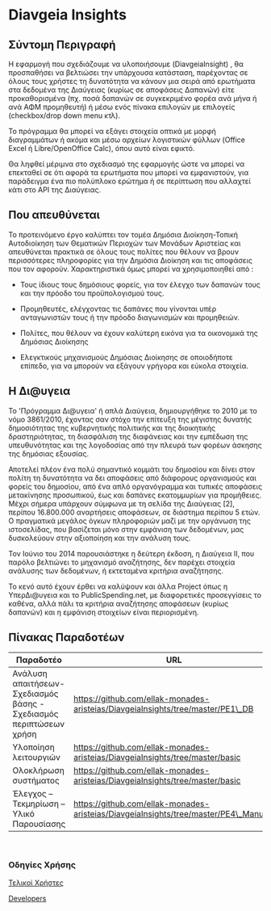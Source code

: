 Diavgeia Insights
=================

Σύντομη Περιγραφή
-----------------

Η εφαρμογή που σχεδιάζουμε να υλοποιήσουμε (DiavgeiaInsight) , θα προσπαθήσει να
βελτιώσει την υπάρχουσα κατάσταση, παρέχοντας σε όλους τους χρήστες τη
δυνατότητα να κάνουν μια σειρά από ερωτήματα στα δεδομένα της Διαύγειας (κυρίως
σε αποφάσεις Δαπανών) είτε προκαθορισμένα (πχ. ποσά δαπανών σε συγκεκριμένο
φορέα ανά μήνα ή ανά ΑΦΜ προμηθευτή) ή μέσω ενός πίνακα επιλογών με επιλογείς
(checkbox/drop down menu κτλ).

Το πρόγραμμα θα μπορεί να εξάγει στοιχεία οπτικά με μορφή διαγραμμάτων ή ακόμα
και μέσω αρχείων λογιστικών φύλλων (Office Excel ή Libre/OpenOffice Calc), όπου
αυτό είναι εφικτό.

Θα ληφθεί μέριμνα στο σχεδιασμό της εφαρμογής ώστε να μπορεί να επεκταθεί σε ότι
αφορά τα ερωτήματα που μπορεί να εμφανιστούν, για παράδειγμα ένα πιο πολύπλοκο
ερώτημα ή σε περίπτωση που αλλαχτεί κάτι στο API της Διαύγειας.

Που απευθύνεται
---------------

Το προτεινόμενο έργο καλύπτει τον τομέα Δημόσια Διοίκηση-Τοπική Αυτοδιοίκηση των
Θεματικών Περιοχών των Μονάδων Αριστείας και απευθύνεται πρακτικά σε όλους τους
πολίτες που θέλουν να βρουν περισσότερες πληροφορίες για την Δημόσια Διοίκηση
και τις αποφάσεις που τον αφορούν. Χαρακτηριστικά όμως μπορεί να χρησιμοποιηθεί
από :

-   Τους ίδιους τους δημόσιους φορείς, για τον έλεγχο των δαπανών τους και την
    πρόοδο του προϋπολογισμού τους.

-   Προμηθευτές, ελέγχοντας τις δαπάνες που γίνονται υπέρ ανταγωνιστών τους ή
    την πρόοδο διαγωνισμών και προμηθειών.

-   Πολίτες, που θέλουν να έχουν καλύτερη εικόνα για τα οικονομικά της Δημόσιας
    Διοίκησης

-   Ελεγκτικούς μηχανισμούς Δημόσιας Διοίκησης σε οποιοδήποτε επίπεδο, για να
    μπορούν να εξάγουν γρήγορα και εύκολα στοιχεία.

Η Δι\@υγεια
-----------

Το 'Πρόγραμμα Δι\@υγεια' ή απλά Διαύγεια, δημιουργήθηκε το 2010 με το νόμο
3861/2010, έχοντας σαν στόχο την επίτευξη της μέγιστης δυνατής δημοσιότητας της
κυβερνητικής πολιτικής και της διοικητικής δραστηριότητας, τη διασφάλιση της
διαφάνειας και την εμπέδωση της υπευθυνότητας και της λογοδοσίας από την πλευρά
των φορέων άσκησης της δημόσιας εξουσίας.

Αποτελεί πλέον ένα πολύ σημαντικό κομμάτι του δημοσίου και δίνει στον πολίτη τη
δυνατότητα να δει αποφάσεις από διάφορους οργανισμούς και φορείς του δημοσίου,
από ένα απλό οργανόγραμμα και τυπικές αποφάσεις μετακίνησης προσωπικού, έως και
δαπάνες εκατομμυρίων για προμήθειες. Μέχρι σήμερα υπάρχουν σύμφωνα με τη σελίδα
της Διαύγειας [2], περίπου 16.800.000 αναρτήσεις αποφάσεων, σε διάστημα περίπου
5 ετών. Ο πραγματικά μεγάλος όγκων πληροφοριών μαζί με την οργάνωση της
ιστοσελίδας, που βασίζεται μόνο στην εμφάνιση των δεδομένων, μας δυσκολεύουν
στην αξιοποίηση και την ανάλυση τους.

Τον Ιούνιο του 2014 παρουσιάστηκε η δεύτερη έκδοση, η Διαύγεια ΙΙ, που παρόλο
βελτιώνει το μηχανισμό αναζήτησης, δεν παρέχει στοιχεία ανάλυσης των δεδομένων,
ή εκτεταμένα κριτήρια αναζήτησης.

Το κενό αυτό έχουν έρθει να καλύψουν και άλλα Project όπως η ΥπερΔι\@υγεια και
το PublicSpending.net, με διαφορετικές προσεγγίσεις το καθένα, αλλά πάλι τα
κριτήρια αναζήτησης αποφάσεων (κυρίως δαπανών) και η εμφάνιση στοιχείων είναι
περιορισμένη.

Πίνακας Παραδοτέων
------------------

| **Παραδοτέο**                                                       | **URL**                                                                              |
|---------------------------------------------------------------------|--------------------------------------------------------------------------------------|
| Ανάλυση απαιτήσεων- Σχεδιασμός βάσης - Σχεδιασμός περιπτώσεων χρήση | https://github.com/ellak-monades-aristeias/DiavgeiaInsights/tree/master/PE1\_DB      |
| Υλοποίηση λειτουργιών                                               | https://github.com/ellak-monades-aristeias/DiavgeiaInsights/tree/master/basic        |
| Ολοκλήρωση συστήματος                                               | https://github.com/ellak-monades-aristeias/DiavgeiaInsights/tree/master/basic        |
| Έλεγχος – Τεκμηρίωση – Υλικό Παρουσίασης                            | https://github.com/ellak-monades-aristeias/DiavgeiaInsights/tree/master/PE4\_Manuals |

 

### Οδηγίες Χρήσης

[Τελικοί
Χρήστες](<https://github.com/ellak-monades-aristeias/DiavgeiaInsights/blob/master/PE4_Manuals/usermanual/user_manual.pdf>)

[Developers](<https://github.com/ellak-monades-aristeias/DiavgeiaInsights/blob/master/PE4_Manuals/devmanual/dev_manual.pdf>)
